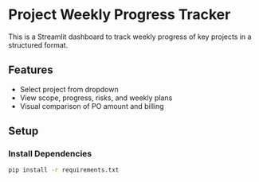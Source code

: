 # Project Weekly Progress Tracker

This is a Streamlit dashboard to track weekly progress of key projects in a structured format.

## Features
- Select project from dropdown
- View scope, progress, risks, and weekly plans
- Visual comparison of PO amount and billing

## Setup

### Install Dependencies
```bash
pip install -r requirements.txt
